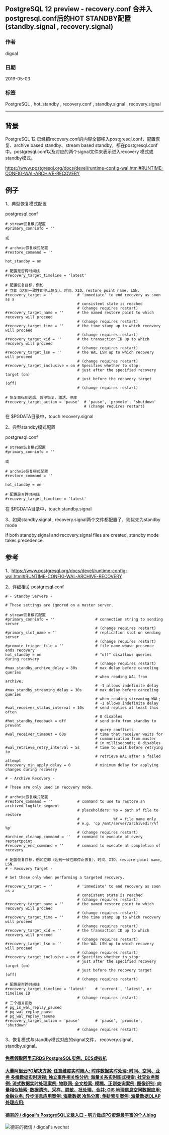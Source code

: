 ## PostgreSQL 12 preview - recovery.conf 合并入 postgresql.conf后的HOT STANDBY配置(standby.signal , recovery.signal)  
                                                                                                                                    
### 作者                                                                                                                                    
digoal                                                                                                                                    
                                                                                                                                    
### 日期                                                                                                                                    
2019-05-03                                                                                                                                    
                                                                                                                                    
### 标签                                                                                                                                    
PostgreSQL , hot_standby , recovery.conf , standby.signal , recovery.signal  
                                                   
----                                                                                                                              
                                                                                                                                
## 背景           
PostgreSQL 12 已经把recovery.conf的内容全部移入postgresql.conf，配置恢复、archive based standby、stream based standby，都在postgresql.conf中。postgresql.conf以及对应的两个signal文件来表示进入recovery 模式或standby模式。  
  
https://www.postgresql.org/docs/devel/runtime-config-wal.html#RUNTIME-CONFIG-WAL-ARCHIVE-RECOVERY  
  
## 例子  
1、典型恢复模式配置  
  
postgresql.conf  
  
```  
# stream恢复模式配置  
#primary_conninfo = ''  
  
或  
  
# archvie恢复模式配置  
#restore_command = ''  
  
hot_standby = on   
  
# 配置是否跨时间线  
#recovery_target_timeline = 'latest'  
  
# 配置恢复目标，例如  
# 立即（达到一致性即停止恢复）、时间、XID、restore point name, LSN.  
#recovery_target = ''           # 'immediate' to end recovery as soon as a  
                                # consistent state is reached  
                                # (change requires restart)  
#recovery_target_name = ''      # the named restore point to which recovery will proceed  
                                # (change requires restart)  
#recovery_target_time = ''      # the time stamp up to which recovery will proceed  
                                # (change requires restart)  
#recovery_target_xid = ''       # the transaction ID up to which recovery will proceed  
                                # (change requires restart)  
#recovery_target_lsn = ''       # the WAL LSN up to which recovery will proceed  
                                # (change requires restart)  
#recovery_target_inclusive = on # Specifies whether to stop:  
                                # just after the specified recovery target (on)  
                                # just before the recovery target (off)  
                                # (change requires restart)  
  
# 恢复目标到达后，暂停恢复、激活、停库  
#recovery_target_action = 'pause'  # 'pause', 'promote', 'shutdown'  
                                   # (change requires restart)  
```  
  
在 \$PGDATA目录中，touch recovery.signal  
  
2、典型standby模式配置  
  
postgresql.conf  
  
```  
# stream恢复模式配置  
#primary_conninfo = ''  
  
或  
  
# archvie恢复模式配置  
#restore_command = ''  
  
hot_standby = on   
  
# 配置是否跨时间线  
#recovery_target_timeline = 'latest'  
```  
  
在 \$PGDATA目录中，touch standby.signal  
  
3、如果standby.signal , recovery.signal两个文件都配置了，则优先为standby mode   
  
If both standby.signal and recovery.signal files are created, standby mode takes precedence.   
  
  
## 参考  
1、https://www.postgresql.org/docs/devel/runtime-config-wal.html#RUNTIME-CONFIG-WAL-ARCHIVE-RECOVERY  
    
2、详细相关 postgresql.conf  
  
```  
# - Standby Servers -  
  
# These settings are ignored on a master server.  
  
# stream恢复模式配置  
#primary_conninfo = ''                  # connection string to sending server  
                                        # (change requires restart)  
#primary_slot_name = ''                 # replication slot on sending server  
                                        # (change requires restart)  
#promote_trigger_file = ''              # file name whose presence ends recovery  
hot_standby = on                        # "off" disallows queries during recovery  
                                        # (change requires restart)  
#max_standby_archive_delay = 30s        # max delay before canceling queries  
                                        # when reading WAL from archive;  
                                        # -1 allows indefinite delay  
#max_standby_streaming_delay = 30s      # max delay before canceling queries  
                                        # when reading streaming WAL;  
                                        # -1 allows indefinite delay  
#wal_receiver_status_interval = 10s     # send replies at least this often  
                                        # 0 disables  
#hot_standby_feedback = off             # send info from standby to prevent  
                                        # query conflicts  
#wal_receiver_timeout = 60s             # time that receiver waits for  
                                        # communication from master  
                                        # in milliseconds; 0 disables  
#wal_retrieve_retry_interval = 5s       # time to wait before retrying to  
                                        # retrieve WAL after a failed attempt  
#recovery_min_apply_delay = 0           # minimum delay for applying changes during recovery  
  
# - Archive Recovery -  
  
# These are only used in recovery mode.  
  
# archvie恢复模式配置  
#restore_command = ''           # command to use to restore an archived logfile segment  
                                # placeholders: %p = path of file to restore  
                                #               %f = file name only  
                                # e.g. 'cp /mnt/server/archivedir/%f %p'  
                                # (change requires restart)  
#archive_cleanup_command = ''   # command to execute at every restartpoint  
#recovery_end_command = ''      # command to execute at completion of recovery  
  
# 配置恢复目标，例如立即（达到一致性即停止恢复）、时间、XID、restore point name, LSN.  
# - Recovery Target -  
  
# Set these only when performing a targeted recovery.  
  
#recovery_target = ''           # 'immediate' to end recovery as soon as a  
                                # consistent state is reached  
                                # (change requires restart)  
#recovery_target_name = ''      # the named restore point to which recovery will proceed  
                                # (change requires restart)  
#recovery_target_time = ''      # the time stamp up to which recovery will proceed  
                                # (change requires restart)  
#recovery_target_xid = ''       # the transaction ID up to which recovery will proceed  
                                # (change requires restart)  
#recovery_target_lsn = ''       # the WAL LSN up to which recovery will proceed  
                                # (change requires restart)  
#recovery_target_inclusive = on # Specifies whether to stop:  
                                # just after the specified recovery target (on)  
                                # just before the recovery target (off)  
                                # (change requires restart)  
# 配置是否跨时间线  
#recovery_target_timeline = 'latest'    # 'current', 'latest', or timeline ID  
                                # (change requires restart)  
# 三个相关函数  
# pg_is_wal_replay_paused  
# pg_wal_replay_pause  
# pg_wal_replay_resume  
#recovery_target_action = 'pause'       # 'pause', 'promote', 'shutdown'  
                                # (change requires restart)  
```  
  
3、恢复模式与standby模式对应的signal文件， recovery.signal、standby.signal。  
  
    
  
  
  
  
  
  
  
  
  
  
  
  
  
  
  
  
  
  
  
  
  
  
  
  
  
  
  
  
  
  
  
  
  
#### [免费领取阿里云RDS PostgreSQL实例、ECS虚拟机](https://www.aliyun.com/database/postgresqlactivity "57258f76c37864c6e6d23383d05714ea")
  
  
#### [大量阿里云PG解决方案: 任意维度实时圈人; 时序数据实时处理; 时间、空间、业务 多维数据实时透视; 独立事件相关性分析; 海量关系实时图式搜索; 社交业务案例; 流式数据实时处理案例; 物联网; 全文检索; 模糊、正则查询案例; 图像识别; 向量相似检索; 数据清洗、采样、脱敏、批处理、合并; GIS 地理信息空间数据应用; 金融业务; 异步消息应用案例; 海量数据 冷热分离; 倒排索引案例; 海量数据OLAP处理应用;](https://yq.aliyun.com/topic/118 "40cff096e9ed7122c512b35d8561d9c8")
  
  
#### [德哥的 / digoal's PostgreSQL文章入口 - 努力做成PG资源最丰富的个人blog](https://github.com/digoal/blog/blob/master/README.md "22709685feb7cab07d30f30387f0a9ae")
  
  
![德哥的微信 / digoal's wechat](../pic/digoal_weixin.jpg "f7ad92eeba24523fd47a6e1a0e691b59")
  
